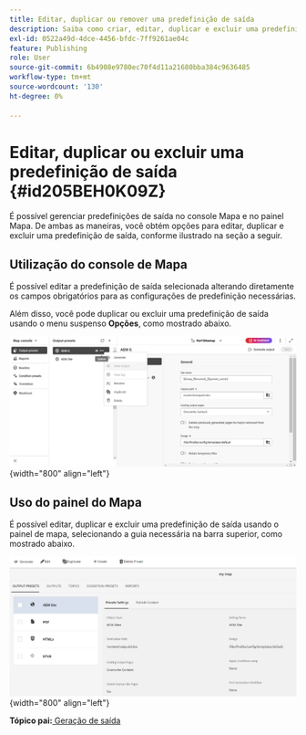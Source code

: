 ```yaml
---
title: Editar, duplicar ou remover uma predefinição de saída
description: Saiba como criar, editar, duplicar e excluir uma predefinição de saída personalizada no AEM Guides.
exl-id: 0522a49d-4dce-4456-bfdc-7ff9261ae04c
feature: Publishing
role: User
source-git-commit: 6b4908e9780ec70f4d11a21680bba384c9636485
workflow-type: tm+mt
source-wordcount: '130'
ht-degree: 0%

---
```


# Editar, duplicar ou excluir uma predefinição de saída {#id205BEH0K09Z}

É possível gerenciar predefinições de saída no console Mapa e no painel Mapa. De ambas as maneiras, você obtém opções para editar, duplicar e excluir uma predefinição de saída, conforme ilustrado na seção a seguir.

## Utilização do console de Mapa

É possível editar a predefinição de saída selecionada alterando diretamente os campos obrigatórios para as configurações de predefinição necessárias.

Além disso, você pode duplicar ou excluir uma predefinição de saída usando o menu suspenso **Opções**, como mostrado abaixo.


![](images/delete-preset-map-console.png){width="800" align="left"}


## Uso do painel do Mapa

É possível editar, duplicar e excluir uma predefinição de saída usando o painel de mapa, selecionando a guia necessária na barra superior, como mostrado abaixo.

![](images/create-new-preset-map-dashboard-new.png){width="800" align="left"}



**Tópico pai:**[ Geração de saída](generate-output.md)

